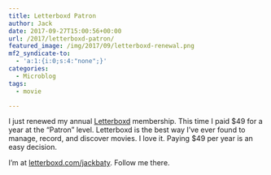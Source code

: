 ```yaml
---
title: Letterboxd Patron
author: Jack
date: 2017-09-27T15:00:56+00:00
url: /2017/letterboxd-patron/
featured_image: /img/2017/09/letterboxd-renewal.png
mf2_syndicate-to:
  - 'a:1:{i:0;s:4:"none";}'
categories:
  - Microblog
tags:
  - movie

---
```

I just renewed my annual [Letterboxd][1] membership. This time I paid $49 for a year at the &#8220;Patron&#8221; level. Letterboxd is the best way I&#8217;ve ever found to manage, record, and discover movies. I love it. Paying $49 per year is an easy decision.

I&#8217;m at [letterboxd.com/jackbaty][2]. Follow me there.

 [1]: https://letterboxd.com/
 [2]: https://letterboxd.com/jackbaty/